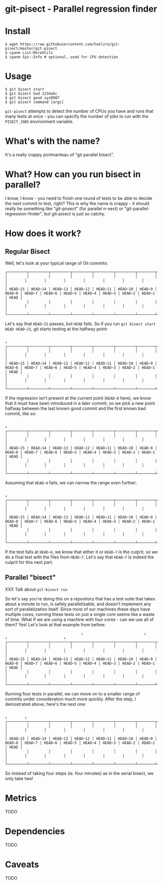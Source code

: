 # git-pisect - Parallel regression finder

# Install

    $ wget https://raw.githubusercontent.com/hoelzro/git-pisect/master/git-pisect
    $ cpanm List:MoreUtils
    $ cpanm Sys::Info # optional, used for CPU detection
    
# Usage

    $ git bisect start
    $ git bisect bad 1234abc
    $ git bisect good xyz0987
    $ git pisect command [args]

`git-pisect` attempts to detect the number of CPUs you have and runs that many tests
at once - you can specify the number of jobs to run with the `PISECT_JOBS` environment
variable.

# What's with the name?

It's a really crappy portmanteau of "git parallel bisect".

# What? How can you run bisect in parallel?

I know, I know - you need to finish one round of tests to be able
to decide the next commit to test, right?  This is why the name is
crappy - it should really be something like "git-pnsect" (for parallel
n-sect) or "git-parallel-regression-finder", but git-pisect is just
so catchy.

# How does it work?

## Regular Bisect

Well, let's look at your typical range of Git commits:

    ┌─────────┬─────────┬─────────┬─────────┬─────────┬─────────┬────────┬────────┬────────┬────────┬────────┬────────┬────────┬────────┬────────┬──────┐
    │         │         │         │         │         │         │        │        │        │        │        │        │        │        │        │      │
    │ HEAD~15 │ HEAD~14 │ HEAD~13 │ HEAD~12 │ HEAD~11 │ HEAD~10 │ HEAD~9 │ HEAD~8 │ HEAD~7 │ HEAD~6 │ HEAD~5 │ HEAD~4 │ HEAD~3 │ HEAD~2 │ HEAD~1 │ HEAD │
    │         │         │         │         │         │         │        │        │        │        │        │        │        │        │        │      │
    └─────────┴─────────┴─────────┴─────────┴─────────┴─────────┴────────┴────────┴────────┴────────┴────────┴────────┴────────┴────────┴────────┴──────┘

Let's say that `HEAD~15` passes, but `HEAD` fails.  So if you run `git bisect start HEAD HEAD~15`, git starts testing at the halfway point:

                                                                             ↓
    ┌─────────┬─────────┬─────────┬─────────┬─────────┬─────────┬────────┬────────┬────────┬────────┬────────┬────────┬────────┬────────┬────────┬──────┐
    │         │         │         │         │         │         │        │        │        │        │        │        │        │        │        │      │
    │ HEAD~15 │ HEAD~14 │ HEAD~13 │ HEAD~12 │ HEAD~11 │ HEAD~10 │ HEAD~9 │ HEAD~8 │ HEAD~7 │ HEAD~6 │ HEAD~5 │ HEAD~4 │ HEAD~3 │ HEAD~2 │ HEAD~1 │ HEAD │
    │         │         │         │         │         │         │        │        │        │        │        │        │        │        │        │      │
    └─────────┴─────────┴─────────┴─────────┴─────────┴─────────┴────────┴────────┴────────┴────────┴────────┴────────┴────────┴────────┴────────┴──────┘

If the regression isn't present at the current point (`HEAD~8` here), we know that it must have been introduced in a later commit, so we pick a new point
halfway between the last known good commit and the first known bad commit, like so:

                                                                                                                 ↓
    ┌─────────┬─────────┬─────────┬─────────┬─────────┬─────────┬────────┬────────┬────────┬────────┬────────┬────────┬────────┬────────┬────────┬──────┐
    │         │         │         │         │         │         │        │        │        │        │        │        │        │        │        │      │
    │ HEAD~15 │ HEAD~14 │ HEAD~13 │ HEAD~12 │ HEAD~11 │ HEAD~10 │ HEAD~9 │ HEAD~8 │ HEAD~7 │ HEAD~6 │ HEAD~5 │ HEAD~4 │ HEAD~3 │ HEAD~2 │ HEAD~1 │ HEAD │
    │         │         │         │         │         │         │        │        │        │        │        │        │        │        │        │      │
    └─────────┴─────────┴─────────┴─────────┴─────────┴─────────┴────────┴────────┴────────┴────────┴────────┴────────┴────────┴────────┴────────┴──────┘

Assuming that `HEAD~4` fails, we can narrow the range even further:

                                                                                               ↓
    ┌─────────┬─────────┬─────────┬─────────┬─────────┬─────────┬────────┬────────┬────────┬────────┬────────┬────────┬────────┬────────┬────────┬──────┐
    │         │         │         │         │         │         │        │        │        │        │        │        │        │        │        │      │
    │ HEAD~15 │ HEAD~14 │ HEAD~13 │ HEAD~12 │ HEAD~11 │ HEAD~10 │ HEAD~9 │ HEAD~8 │ HEAD~7 │ HEAD~6 │ HEAD~5 │ HEAD~4 │ HEAD~3 │ HEAD~2 │ HEAD~1 │ HEAD │
    │         │         │         │         │         │         │        │        │        │        │        │        │        │        │        │      │
    └─────────┴─────────┴─────────┴─────────┴─────────┴─────────┴────────┴────────┴────────┴────────┴────────┴────────┴────────┴────────┴────────┴──────┘

If the test fails at `HEAD~6`, we know that either it or `HEAD~7` is the culprit, so we do a final test with the files from `HEAD~7`.  Let's say that
`HEAD~7` is indeed the culprit for this next part.

## Parallel "bisect"

XXX Talk about `git-bisect run`

So let's say you're doing this on a repository that has a test suite that takes about a minute to run, is safely parallelizable, and doesn't implement any
sort of parallelization itself.  Since most of our machines these days have multiple cores, running these tests on just a single core seems like a waste
of time.  What if we are using a machine with four cores - can we use all of them?  Yes!  Let's look at that example from before:

                                       ↓                            ↓                          ↓                          ↓
    ┌─────────┬─────────┬─────────┬─────────┬─────────┬─────────┬────────┬────────┬────────┬────────┬────────┬────────┬────────┬────────┬────────┬──────┐
    │         │         │         │         │         │         │        │        │        │        │        │        │        │        │        │      │
    │ HEAD~15 │ HEAD~14 │ HEAD~13 │ HEAD~12 │ HEAD~11 │ HEAD~10 │ HEAD~9 │ HEAD~8 │ HEAD~7 │ HEAD~6 │ HEAD~5 │ HEAD~4 │ HEAD~3 │ HEAD~2 │ HEAD~1 │ HEAD │
    │         │         │         │         │         │         │        │        │        │        │        │        │        │        │        │      │
    └─────────┴─────────┴─────────┴─────────┴─────────┴─────────┴────────┴────────┴────────┴────────┴────────┴────────┴────────┴────────┴────────┴──────┘

Running four tests in parallel, we can move on to a smaller range of commits under consideration much more quickly.  After the step, I demostrated above,
here's the next one:

                                                                             ↓        ↓
    ┌─────────┬─────────┬─────────┬─────────┬─────────┬─────────┬────────┬────────┬────────┬────────┬────────┬────────┬────────┬────────┬────────┬──────┐
    │         │         │         │         │         │         │        │        │        │        │        │        │        │        │        │      │
    │ HEAD~15 │ HEAD~14 │ HEAD~13 │ HEAD~12 │ HEAD~11 │ HEAD~10 │ HEAD~9 │ HEAD~8 │ HEAD~7 │ HEAD~6 │ HEAD~5 │ HEAD~4 │ HEAD~3 │ HEAD~2 │ HEAD~1 │ HEAD │
    │         │         │         │         │         │         │        │        │        │        │        │        │        │        │        │      │
    └─────────┴─────────┴─────────┴─────────┴─────────┴─────────┴────────┴────────┴────────┴────────┴────────┴────────┴────────┴────────┴────────┴──────┘

So instead of taking four steps (ie. four minutes) as in the serial bisect, we only take two!

# Metrics

TODO

# Dependencies

TODO

# Caveats

TODO
